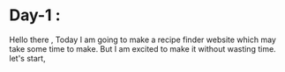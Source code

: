 # Day-1 :
Hello there , Today I am going to make a recipe finder website which may take some time to make. But I am excited to make it without wasting time. let's start,